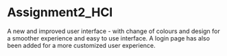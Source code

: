 # Assignment2_HCI
A new and improved user interface - with change of colours and design for a smoother experience and easy to use interface. A login page has also been added for a more customized user experience. 

